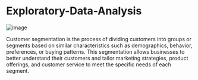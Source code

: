 # Exploratory-Data-Analysis

![image](https://github.com/jiyamaryjoseph/CustomerSegmentation_Exploratory-Data-Analysis/assets/83010684/98b493ee-6d14-48b8-b264-7a0d910e6df7)

Customer segmentation is the process of dividing customers into groups or segments based on similar characteristics such as demographics, behavior, preferences, or buying patterns. This segmentation allows businesses to better understand their customers and tailor marketing strategies, product offerings, and customer service to meet the specific needs of each segment. 


